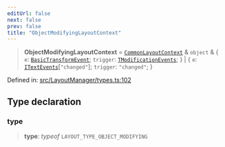 ```yaml
---
editUrl: false
next: false
prev: false
title: "ObjectModifyingLayoutContext"
---
```


> **ObjectModifyingLayoutContext** = [`CommonLayoutContext`](/api/type-aliases/commonlayoutcontext/) & `object` & \{ `e`: [`BasicTransformEvent`](/api/interfaces/basictransformevent/); `trigger`: [`TModificationEvents`](/api/type-aliases/tmodificationevents/); \} \| \{ `e`: [`ITextEvents`](/api/type-aliases/itextevents/)\[`"changed"`\]; `trigger`: `"changed"`; \}

Defined in: [src/LayoutManager/types.ts:102](https://github.com/fabricjs/fabric.js/blob/977f797255d8c56b5b68360b0d45bed33697d2e8/src/LayoutManager/types.ts#L102)

## Type declaration

### type

> **type**: *typeof* `LAYOUT_TYPE_OBJECT_MODIFYING`
